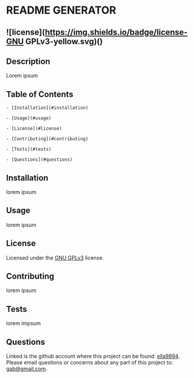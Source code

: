 
  # README GENERATOR

  ## ![license](https://img.shields.io/badge/license-GNU GPLv3-yellow.svg)()

  ## Description

  Lorem ipsum

  ## Table of Contents

    - [Installation](#installation)

    - [Usage](#usage)

    - [License](#license)

    - [Contributing](#contributing)

    - [Tests](#tests)

    - [Questions](#questions)

  ## Installation

  lorem ipsum

  ## Usage

  lorem ipsum

  ## License

  Licensed under the [GNU GPLv3]() license.

  ## Contributing

  lorem ipsum

  ## Tests

  lorem impsum

  ## Questions

  Linked is the github account where this project can be found: [ella9894](https://github.com/ella9894).
  Please email questions or concerns about any part of this project to: gab@gmail.com.
